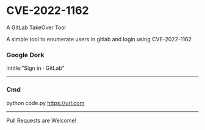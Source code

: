 # CVE-2022-1162

A GitLab TakeOver Tool

A simple tool to enumerate users in gitlab and login using CVE-2022-1162



### Google Dork
intitle:"Sign in · GitLab"


_____________

### Cmd
python code.py https://url.com

_____________


Pull Requests are Welcome!

